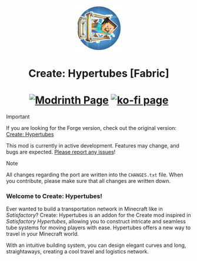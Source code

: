<p align="center"><img src="./src/main/resources/icon.png" alt="Logo"></p>
<h1 align="center">Create: Hypertubes [Fabric]</h1>

<h1 align="center">
<a href="https://modrinth.com/mod/hypertube-fabric"><img alt="Modrinth Page" src="https://img.shields.io/badge/Hypertubes-Modrinth?logo=modrinth&label=Modrinth&color=%2300AF5C"></a>
<a href="https://ko-fi.com/pedrorok"><img alt="ko-fi page" src="https://img.shields.io/badge/Support%20PedroRok-kofi?logo=kofi&logoColor=%23FF6433&label=Ko-fi&color=%23FF6433"></a>
</h1>

> [!IMPORTANT]
> If you are looking for the Forge version, check out the original
> version: [Create: Hypertubes](https://github.com/PedroRok/CreateHypertubes)
>
> This mod is currently in active development. Features may change, and bugs are
> expected. [Please report any issues](https://github.com/JXSnack/CreateHypertubes-Fabric/issues)!

> [!NOTE]
> All changes regarding the port are written into the `CHANGES.txt` file. When you contribute, please make sure that all
> changes are written down.

### Welcome to Create: Hypertubes!

Ever wanted to build a transportation network in Minecraft like in _Satisfactory_? Create: Hypertubes is an addon for
the Create mod inspired in _Satisfactory Hypertubes_, allowing you to construct intricate and seamless tube systems for
moving players with ease. Hypertubes offers a new way to travel in your Minecraft world.

With an intuitive building system, you can design elegant curves and long, straightaways, creating a cool travel and
logistics network.
